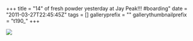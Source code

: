 +++
title = "14\" of fresh powder yesterday at Jay Peak!!! #boarding"
date = "2011-03-27T22:45:45Z"
tags = []
galleryprefix = ""
gallerythumbnailprefix = "t190_"
+++

![](/post/14-of-fresh-powder-yesterday-at-jay-peak-boar/image.jpg)

